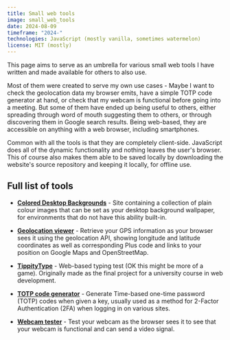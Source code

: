 ```yaml
---
title: Small web tools
image: small_web_tools
date: 2024-08-09
timeframe: "2024-"
technologies: JavaScript (mostly vanilla, sometimes watermelon)
license: MIT (mostly)
---
```


This page aims to serve as an umbrella for various small web tools I have written and made available for others to also use.

Most of them were created to serve my own use cases - Maybe I want to check the geolocation data my browser emits, have a simple TOTP code generator at hand, or check that my webcam is functional before going into a meeting. But some of them have ended up being useful to others, either spreading through word of mouth suggesting them to others, or through discovering them in Google search results. Being web-based, they are accessible on anything with a web browser, including smartphones.

Common with all the tools is that they are completely client-side. JavaScript does all of the dynamic functionality and nothing leaves the user's browser. This of course also makes them able to be saved locally by downloading the website's source repository and keeping it locally, for offline use.

## Full list of tools

- **[Colored Desktop Backgrounds](https://colorbackgrounds.voxelmanip.se/)** - Site containing a collection of plain colour images that can be set as your desktop background wallpaper, for environments that do not have this ability built-in.

- **[Geolocation viewer](https://gps.voxelmanip.se)** - Retrieve your GPS information as your browser sees it using the geolocation API, showing longitude and latitude coordinates as well as corresponding Plus code and links to your position on Google Maps and OpenStreetMap.

- **[TippityType](https://tippity-type.voxelmanip.se/)** - Web-based typing test (OK this might be more of a game). Originally made as the final project for a university course in web development.

- **[TOTP code generator](https://totp.voxelmanip.se)** - Generate Time-based one-time password (TOTP) codes when given a key, usually used as a method for 2-Factor Authentication (2FA) when logging in on various sites.

- **[Webcam tester](https://webcam.voxelmanip.se)** - Test your webcam as the browser sees it to see that your webcam is functional and can send a video signal.
